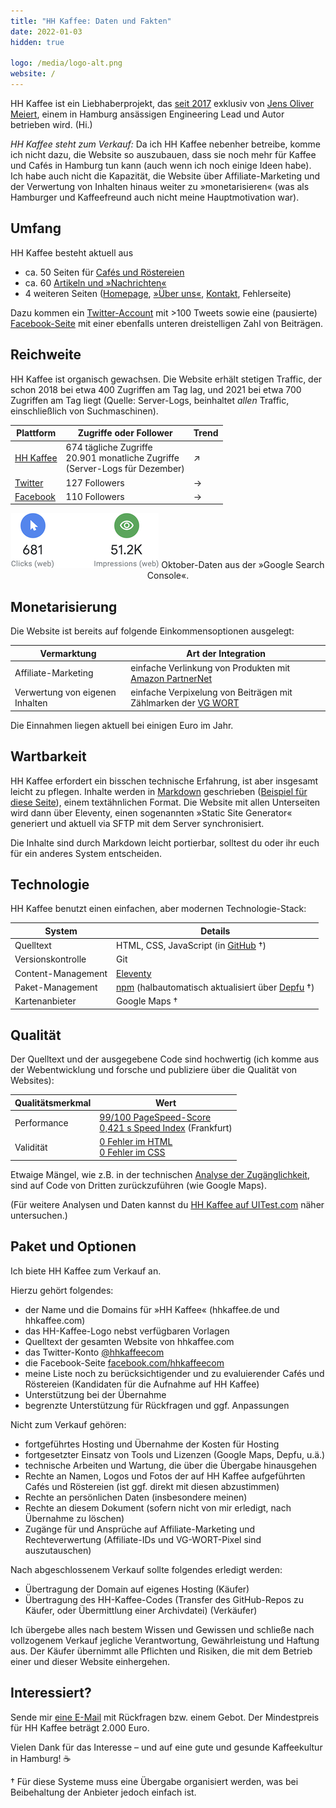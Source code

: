 ```yaml
---
title: "HH Kaffee: Daten und Fakten"
date: 2022-01-03
hidden: true

logo: /media/logo-alt.png
website: /
---
```


HH Kaffee ist ein Liebhaberprojekt, das [seit 2017](/ueber-uns/) exklusiv von [Jens Oliver Meiert](https://meiert.com/), einem in Hamburg ansässigen Engineering Lead und Autor betrieben wird. (Hi.)

_HH Kaffee steht zum Verkauf:_ Da ich HH Kaffee nebenher betreibe, komme ich nicht dazu, die Website so auszubauen, dass sie noch mehr für Kaffee und Cafés in Hamburg tun kann (auch wenn ich noch einige Ideen habe). Ich habe auch nicht die Kapazität, die Website über Affiliate-Marketing und der Verwertung von Inhalten hinaus weiter zu »monetarisieren« (was als Hamburger und Kaffeefreund auch nicht meine Hauptmotivation war).

## Umfang

HH Kaffee besteht aktuell aus

* ca. 50 Seiten für [Cafés und Röstereien](/cafes/)
* ca. 60 [Artikeln und »Nachrichten«](/schnack/)
* 4 weiteren Seiten ([Homepage](/), [»Über uns«](/ueber-uns/), [Kontakt](/kontakt/), Fehlerseite)

Dazu kommen ein [Twitter-Account](https://twitter.com/hhkaffeecom) mit >100 Tweets sowie eine (pausierte) [Facebook-Seite](https://www.facebook.com/hhkaffeecom) mit einer ebenfalls unteren dreistelligen Zahl von Beiträgen.

## Reichweite

HH Kaffee ist organisch gewachsen. Die Website erhält stetigen Traffic, der schon 2018 bei etwa 400 Zugriffen am Tag lag, und 2021 bei etwa 700 Zugriffen am Tag liegt (Quelle: Server-Logs, beinhaltet _allen_ Traffic, einschließlich von Suchmaschinen).

| Plattform | Zugriffe oder Follower | Trend |
|---|---|---|
| [HH Kaffee](https://hhkaffee.com/) | 674 tägliche Zugriffe<br>20.901 monatliche Zugriffe<br>(Server-Logs für Dezember) | ↗ |
| [Twitter](https://twitter.com/hhkaffeecom) | 127 Followers | → |
| [Facebook](https://www.facebook.com/hhkaffeecom) | 110 Followers | → |

<div style="text-align: center;">

![Screenshot aus der »Google Search Console«.](/media/temp-google-search-2021-10.png)
Oktober-Daten aus der »Google Search Console«.

</div>

## Monetarisierung

Die Website ist bereits auf folgende Einkommensoptionen ausgelegt:

| Vermarktung | Art der Integration |
|---|---|
| Affiliate-Marketing | einfache Verlinkung von Produkten mit [Amazon PartnerNet](https://partnernet.amazon.de/) |
| Verwertung von eigenen Inhalten | einfache Verpixelung von Beiträgen mit Zählmarken der [VG WORT](https://www.vgwort.de/) |

Die Einnahmen liegen aktuell bei einigen Euro im Jahr.

## Wartbarkeit

HH Kaffee erfordert ein bisschen technische Erfahrung, ist aber insgesamt leicht zu pflegen. Inhalte werden in [Markdown](https://daringfireball.net/projects/markdown/) geschrieben ([Beispiel für diese Seite](https://github.com/j9t/hhkaffee.com/blob/master/schnack/hh-kaffee-daten-und-fakten.md)), einem textähnlichen Format. Die Website mit allen Unterseiten wird dann über Eleventy, einen sogenannten »Static Site Generator« generiert und aktuell via SFTP mit dem Server synchronisiert.

Die Inhalte sind durch Markdown leicht portierbar, solltest du oder ihr euch für ein anderes System entscheiden.

## Technologie

HH Kaffee benutzt einen einfachen, aber modernen Technologie-Stack:

| System | Details |
|---|---|
| Quelltext | HTML, CSS, JavaScript (in [GitHub](https://github.com/j9t/hhkaffee.com) †) |
| Versionskontrolle | Git |
| Content-Management | [Eleventy](https://www.11ty.dev/) |
| Paket-Management | [npm](https://www.npmjs.com/) (halbautomatisch aktualisiert über [Depfu](https://depfu.com/) †) |
| Kartenanbieter | Google Maps † |

## Qualität

Der Quelltext und der ausgegebene Code sind hochwertig (ich komme aus der Webentwicklung und forsche und publiziere über die Qualität von Websites):

| Qualitätsmerkmal | Wert |
|---|---|
| Performance | [99/100 PageSpeed-Score](https://pagespeed.web.dev/report?url=https%3A%2F%2Fhhkaffee.com%2F)<br>[0,421 s Speed Index](https://www.webpagetest.org/result/211103_BiDc40_94451b092d67a58a9e7c1d732a44a95f/) (Frankfurt) |
| Validität | [0 Fehler im HTML](https://validator.w3.org/nu/?doc=https%3A%2F%2Fhhkaffee.com%2F)<br>[0 Fehler im CSS](https://jigsaw.w3.org/css-validator/validator?uri=https%3A%2F%2Fhhkaffee.com%2F&profile=css3svg&usermedium=all&vextwarning=true) |

Etwaige Mängel, wie z.B. in der technischen [Analyse der Zugänglichkeit](https://wave.webaim.org/report#/https%3A%2F%2Fhhkaffee.com%2F), sind auf Code von Dritten zurückzuführen (wie Google Maps).

(Für weitere Analysen und Daten kannst du [HH Kaffee auf UITest.com](https://uitest.com/check/results/?url=https://hhkaffee.com/) näher untersuchen.)

## Paket und Optionen

Ich biete HH Kaffee zum Verkauf an.

Hierzu gehört folgendes:

* der Name und die Domains für »HH Kaffee« (hhkaffee.de und hhkaffee.com)
* das HH-Kaffee-Logo nebst verfügbaren Vorlagen
* Quelltext der gesamten Website von hhkaffee.com
* das Twitter-Konto [@hhkaffeecom](https://twitter.com/hhkaffeecom)
* die Facebook-Seite [facebook.com/hhkaffeecom](https://www.facebook.com/hhkaffeecom)
* meine Liste noch zu berücksichtigender und zu evaluierender Cafés und Röstereien (Kandidaten für die Aufnahme auf HH Kaffee)
* Unterstützung bei der Übernahme
* begrenzte Unterstützung für Rückfragen und ggf. Anpassungen

Nicht zum Verkauf gehören:

* fortgeführtes Hosting und Übernahme der Kosten für Hosting
* fortgesetzter Einsatz von Tools und Lizenzen (Google Maps, Depfu, u.ä.)
* technische Arbeiten und Wartung, die über die Übergabe hinausgehen
* Rechte an Namen, Logos und Fotos der auf HH Kaffee aufgeführten Cafés und Röstereien (ist ggf. direkt mit diesen abzustimmen)
* Rechte an persönlichen Daten (insbesondere meinen)
* Rechte an diesem Dokument (sofern nicht von mir erledigt, nach Übernahme zu löschen)
* Zugänge für und Ansprüche auf Affiliate-Marketing und Rechteverwertung (Affiliate-IDs und VG-WORT-Pixel sind auszutauschen)

Nach abgeschlossenem Verkauf sollte folgendes erledigt werden:

* Übertragung der Domain auf eigenes Hosting (Käufer)
* Übertragung des HH-Kaffee-Codes (Transfer des GitHub-Repos zu Käufer, oder Übermittlung einer Archivdatei) (Verkäufer)

Ich übergebe alles nach bestem Wissen und Gewissen und schließe nach vollzogenem Verkauf jegliche Verantwortung, Gewährleistung und Haftung aus. Der Käufer übernimmt alle Pflichten und Risiken, die mit dem Betrieb einer und dieser Website einhergehen.

## Interessiert?

Sende mir [eine E-Mail](/kontakt/) mit Rückfragen bzw. einem Gebot. Der Mindestpreis für HH Kaffee beträgt 2.000 Euro.

Vielen Dank für das Interesse – und auf eine gute und gesunde Kaffeekultur in Hamburg! ☕️

† Für diese Systeme muss eine Übergabe organisiert werden, was bei Beibehaltung der Anbieter jedoch einfach ist.